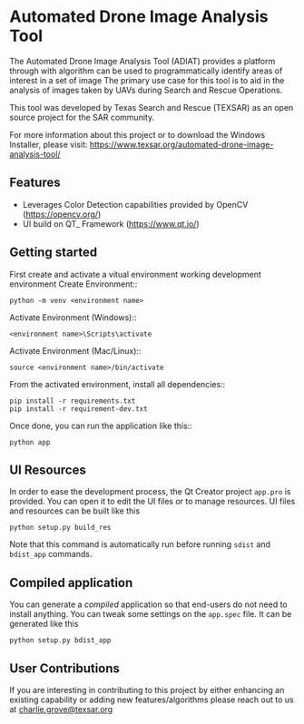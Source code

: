 Automated Drone Image Analysis Tool
=============================

The Automated Drone Image Analysis Tool (ADIAT) provides a platform through with algorithm can be used to programmatically identify areas of interest in a set of image  The primary use case for this tool is to aid in the analysis of images taken by UAVs during Search and Rescue Operations.

This tool was developed by Texas Search and Rescue (TEXSAR) as an open source project for the SAR community.

For more information about this project or to download the Windows Installer, please visit: https://www.texsar.org/automated-drone-image-analysis-tool/

Features
--------

- Leverages Color Detection capabilities provided by OpenCV (https://opencv.org/)
- UI build on QT_ Framework (https://www.qt.io/)
 

Getting started
---------------

First create and activate a vitual environment working development environment
Create Environment::
    
    python -m venv <environment name>
    
Activate Environment (Windows)::
    
    <environment name>\Scripts\activate
    
Activate Environment (Mac/Linux)::

    source <environment name>/bin/activate

From the activated environment, install all dependencies::

    pip install -r requirements.txt
    pip install -r requirement-dev.txt

Once done, you can run the application like this::

    python app

UI Resources
--------------------------

In order to ease the development process, the Qt Creator project ``app.pro`` is
provided. You can open it to edit the UI files or to manage resources.
UI files and resources can be built like this

    python setup.py build_res

Note that this command is automatically run before running ``sdist`` and
``bdist_app`` commands.

Compiled application
--------------------

You can generate a *compiled* application so that end-users do not need to
install anything. You can tweak some settings on the ``app.spec`` file. It can
be generated like this

    python setup.py bdist_app
    
 User Contributions
--------------------

If you are interesting in contributing to this project by either enhancing an existing capability or adding new features/algorithms please reach out to us at charlie.grove@texsar.org
